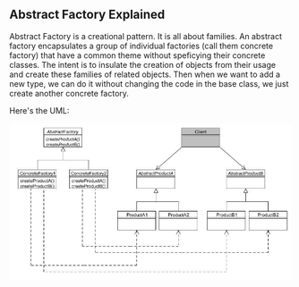 Abstract Factory Explained
--------------------------

Abstract Factory is a creational pattern.  It is all about families.  An abstract factory encapsulates a group of individual factories (call them concrete factory) that have a common theme without speficying their concrete classes.  The intent is to insulate the creation of objects from their usage and create these families of related objects.  Then when we want to add a new type, we can do it without changing the code in the base class, we just create another concrete factory.  

Here's the UML:

![Abstract Factory UML](screenshots/abstract1.png "Abstract Factory UML")


